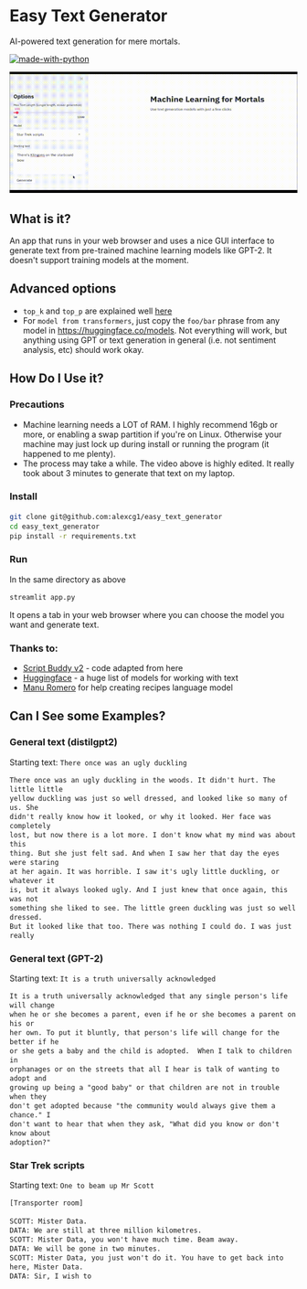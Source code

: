 # Easy Text Generator

AI-powered text generation for mere mortals.

[![made-with-python](https://img.shields.io/badge/Made%20with-Python-1f425f.svg)](https://www.python.org/)

![](./mortals.gif)

## What is it?

An app that runs in your web browser and uses a nice GUI interface to generate text from pre-trained machine learning models like GPT-2. It doesn't support training models at the moment.

## Advanced options

* `top_k` and `top_p` are explained well [here](https://github.com/VBPXKSMI/Open-CYOAI-Project/wiki/A-quick-explanation-on-what-is-top_k,-temp-and-top_p)
* For `model from transformers`, just copy the `foo/bar` phrase from any model in https://huggingface.co/models. Not everything will work, but anything using GPT or text generation in general (i.e. not sentiment analysis, etc) should work okay.

## How Do I Use it?

### Precautions

* Machine learning needs a LOT of RAM. I highly recommend 16gb or more, or enabling a swap partition if you're on Linux. Otherwise your machine may just lock up during install or running the program (it happened to me plenty).
* The process may take a while. The video above is highly edited. It really took about 3 minutes to generate that text on my laptop.

### Install

```bash
git clone git@github.com:alexcg1/easy_text_generator
cd easy_text_generator
pip install -r requirements.txt
```

### Run

In the same directory as above

```bash
streamlit app.py
```

It opens a tab in your web browser where you can choose the model you want and generate text.

### Thanks to:

* [Script Buddy v2](https://github.com/cdpierse/script_buddy_v2) - code adapted from here
* [Huggingface](https://huggingface.co/models) - a huge list of models for working with text
* [Manu Romero](https://twitter.com/mrm8488) for help creating recipes language model

## Can I See some Examples?

### General text (distilgpt2)

Starting text: `There once was an ugly duckling`

```
There once was an ugly duckling in the woods. It didn't hurt. The little little
yellow duckling was just so well dressed, and looked like so many of us. She
didn't really know how it looked, or why it looked. Her face was completely
lost, but now there is a lot more. I don't know what my mind was about this
thing. But she just felt sad. And when I saw her that day the eyes were staring
at her again. It was horrible. I saw it's ugly little duckling, or whatever it
is, but it always looked ugly. And I just knew that once again, this was not
something she liked to see. The little green duckling was just so well dressed.
But it looked like that too. There was nothing I could do. I was just really
```

### General text (GPT-2)

Starting text: `It is a truth universally acknowledged`

```
It is a truth universally acknowledged that any single person's life will change
when he or she becomes a parent, even if he or she becomes a parent on his or
her own. To put it bluntly, that person's life will change for the better if he
or she gets a baby and the child is adopted.  When I talk to children in
orphanages or on the streets that all I hear is talk of wanting to adopt and
growing up being a "good baby" or that children are not in trouble when they
don't get adopted because "the community would always give them a chance." I
don't want to hear that when they ask, "What did you know or don't know about
adoption?" 
```

### Star Trek scripts

Starting text: `One to beam up Mr Scott`

```
[Transporter room]

SCOTT: Mister Data. 
DATA: We are still at three million kilometres. 
SCOTT: Mister Data, you won't have much time. Beam away. 
DATA: We will be gone in two minutes. 
SCOTT: Mister Data, you just won't do it. You have to get back into
here, Mister Data. 
DATA: Sir, I wish to
```

